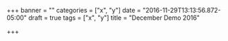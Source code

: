 +++
banner = ""
categories = ["x", "y"]
date = "2016-11-29T13:13:56.872-05:00"
draft = true
tags = ["x", "y"]
title = "December Demo 2016"

+++
